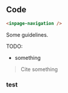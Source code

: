 ## Code

```html
<inpage-navigation />
```

Some guidelines.

TODO:

* something

> Cite something

### test
